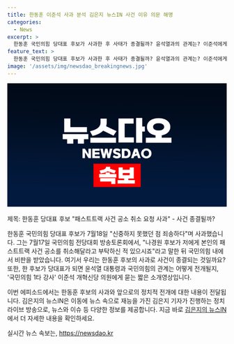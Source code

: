 ```yaml
---
title: 한동훈 이준석 사과 분석 김은지 뉴스IN 사건 이유 의문 해명
categories:
  - News
excerpt: >
  한동훈 국민의힘 당대표 후보가 사과한 후 사태가 종결될까? 윤석열과의 관계는? 이준석에게 묻다! [김은지의 뉴스IN]에서 확인하세요. (150자)
feature_text: >
  한동훈 국민의힘 당대표 후보가 사과한 후 사태가 종결될까? 윤석열과의 관계는? 이준석에게 묻다! [김은지의 뉴스IN]에서 확인하세요. (150자)
image: '/assets/img/newsdao_breakingnews.jpg'
---
```


<p><img src="/assets/img/newsdao_breakingnews.jpg" alt="ontimetimes 속보" /></p>

<p>제목: 한동훈 당대표 후보 "패스트트랙 사건 공소 취소 요청 사과" - 사건 종결될까?</p>

<p>한동훈 국민의힘 당대표 후보가 7월18일 "신중하지 못했던 점 죄송하다"며 사과했습니다. 그는 7월17일 국민의힘 전당대회 방송토론회에서, "나경원 후보가 저에게 본인의 패스트트랙 사건 공소를 취소해달라고 부탁하신 적 있으시죠"라고 말한 뒤 국민의힘 내에서 비판을 받았습니다. 여기서 우리는 한동훈 후보의 사과로 사건이 종결되는 것일까요? 또한, 한 후보가 당대표가 되면 윤석열 대통령과 국민의힘의 관계는 어떻게 전개될지, '국민의힘 1타 강사' 이준석 개혁신당 의원에게 묻는 짧은 소개영상입니다. </p>

<p>이번 에피소드에서는 한동훈 후보의 사과와 앞으로의 정치적 전개에 대한 내용이 전달됩니다. 김은지의 뉴스IN은 이동에 뉴스 속으로 재능을 가진 김은지 기자가 진행하는 정치 라이브 방송으로, 뉴스와 이슈 등 다양한 정보를 제공합니다. 지금 바로 <a href="https://example.com/newsin">김은지의 뉴스IN</a>에서 더 자세한 내용을 확인하세요.</p>
실시간 뉴스 속보는, <a href="https://newsdao.kr" rel="dofollow">https://newsdao.kr</a>


